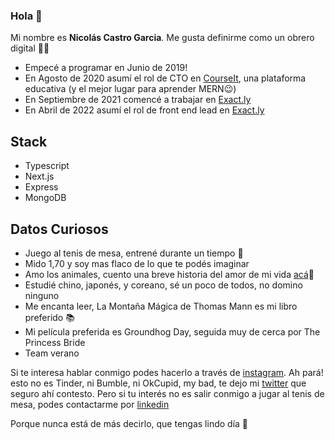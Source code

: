 ### Hola 👋

Mi nombre es **Nicolás Castro Garcia**. Me gusta definirme como un obrero digital 👷‍♂️

- Empecé a programar en Junio de 2019!
- En Agosto de 2020 asumí el rol de CTO en [CourseIt](https://courseit.io), una plataforma educativa (y el mejor lugar para aprender MERN😉)
- En Septiembre de 2021 comencé a trabajar en [Exact.ly](https://exact.ly)
- En Abril de 2022 asumí el rol de front end lead en [Exact.ly](https://exact.ly)


## Stack

- Typescript
- Next.js
- Express
- MongoDB

## Datos Curiosos

- Juego al tenis de mesa, entrené durante un tiempo 🏓
- Mido 1,70 y soy mas flaco de lo que te podés imaginar
- Amo los animales, cuento una breve historia del amor de mi vida [acá](https://aida.vercel.app/)🐾
- Estudié chino, japonés, y coreano, sé un poco de todos, no domino ninguno
- Me encanta leer, La Montaña Mágica de Thomas Mann es mi libro preferido 📚
- Mi película preferida es Groundhog Day, seguida muy de cerca por The Princess Bride
- Team verano 


Si te interesa hablar conmigo podes hacerlo a través de [instagram](https://www.instagram.com/ncastrogarcia/). Ah pará! esto no es Tinder, ni Bumble, ni OkCupid, my bad, te dejo mi [twitter](https://twitter.com/ncastrogarcia) que seguro ahí contesto. Pero si tu interés no es salir conmigo a jugar al tenis de mesa, podes contactarme por [linkedin](https://www.linkedin.com/in/nicolas-castro-garcia/)

Porque nunca está de más decirlo, que tengas lindo día 🐳

